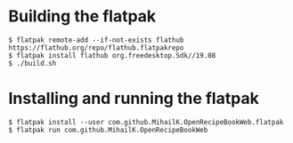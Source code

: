 # Building the flatpak

    $ flatpak remote-add --if-not-exists flathub https://flathub.org/repo/flathub.flatpakrepo
    $ flatpak install flathub org.freedesktop.Sdk//19.08
    $ ./build.sh

# Installing and running the flatpak

    $ flatpak install --user com.github.MihailK.OpenRecipeBookWeb.flatpak
    $ flatpak run com.github.MihailK.OpenRecipeBookWeb

